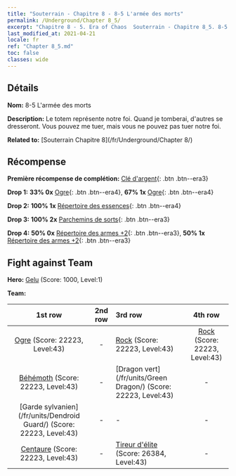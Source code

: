 ```yaml
---
title: "Souterrain - Chapitre 8 - 8-5 L'armée des morts"
permalink: /Underground/Chapter 8_5/
excerpt: "Chapitre 8 - 5. Era of Chaos  Souterrain - Chapitre 8_5. 8-5 L'armée des morts"
last_modified_at: 2021-04-21
locale: fr
ref: "Chapter 8_5.md"
toc: false
classes: wide
---
```


## Détails

 **Nom:** 8-5 L'armée des morts

 **Description:** Le totem représente notre foi. Quand je tomberai, d'autres se dresseront. Vous pouvez me tuer, mais vous ne pouvez pas tuer notre foi.

 **Related to:** [Souterrain Chapitre 8](/fr/Underground/Chapter 8/)

## Récompense

 **Première récompense de complétion:** [Clé d'argent](/fr/Items/con_693/){: .btn .btn--era3}

 **Drop 1:** **33% 0x** [Ogre](/fr/Items/unt_220/){: .btn .btn--era4}, **67% 1x** [Ogre](/fr/Items/unt_220/){: .btn .btn--era4}

 **Drop 2:** **100% 1x** [Répertoire des essences](/fr/Items/mat_39/){: .btn .btn--era4}

 **Drop 3:** **100% 2x** [Parchemins de sorts](/fr/Items/con_694/){: .btn .btn--era3}

 **Drop 4:** **50% 0x** [Répertoire des armes +2](/fr/Items/mat_32/){: .btn .btn--era3}, **50% 1x** [Répertoire des armes +2](/fr/Items/mat_32/){: .btn .btn--era3}


## Fight against Team
 **Hero:** [Gelu](/fr/heroes/Gelu/) (Score: 1000, Level:1)

 **Team:**


  | 1st row | 2nd row | 3rd row | 4th row |
  |:----:|:----:|:----|:----:|
  | [Ogre](/fr/units/Ogre/) (Score: 22223, Level:43)  | - | [Rock](/fr/units/Roc/) (Score: 22223, Level:43)  | [Rock](/fr/units/Roc/) (Score: 22223, Level:43)  |
  | [Béhémoth](/fr/units/Behemoth/) (Score: 22223, Level:43)  | - | [Dragon vert](/fr/units/Green Dragon/) (Score: 22223, Level:43)  | - |
  | [Garde sylvanien](/fr/units/Dendroid Guard/) (Score: 22223, Level:43)  | - | - | - |
  | [Centaure](/fr/units/Centaur/) (Score: 22223, Level:43)  | - | [Tireur d'élite](/fr/units/Sharpshooter/) (Score: 26384, Level:43)  | - |


